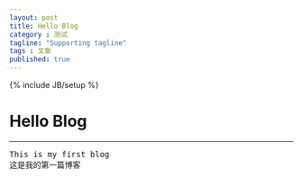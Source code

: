 ```yaml
---
layout: post
title: Hello Blog
category : 测试
tagline: "Supporting tagline"
tags : 文章
published: true
---
```

{% include JB/setup %}
# Hello Blog
---

<pre class="prettyprint linenums">
This is my first blog
这是我的第一篇博客    
</pre>
